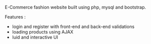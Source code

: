 E-Commerce fashion website built using php, mysql and bootstrap.

Features :
* login and register with front-end and back-end validations
* loading products using AJAX
* luid and interactive UI
